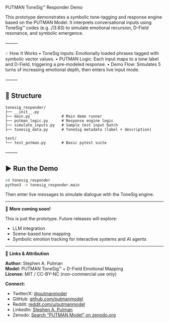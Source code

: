 PUTMAN ToneSig™ Responder Demo

This prototype demonstrates a symbolic tone-tagging and response engine based on the PUTMAN Model.
It interprets conversational inputs using ToneSig™ codes (e.g. ¡13.83) to simulate emotional recursion, D-Field resonance, and symbolic emergence.

⸻

💡 How It Works
	•	ToneSig Inputs: Emotionally loaded phrases tagged with symbolic vector values.
	•	PUTMAN Logic: Each input maps to a tone label and D-Field, triggering a pre-modeled response.
	•	Demo Flow: Simulates 5 turns of increasing emotional depth, then enters live input mode.

⸻

## 📁 Structure

```text
tonesig_responder/
├── __init__.py
├── main.py              # Main demo runner
├── putman_logic.py      # Response engine logic
├── simulate_inputs.py   # Sample test input batch
├── tonesig_data.py      # ToneSig metadata (label + description)

test/
└── test_putman.py       # Basic pytest suite
```
⸻
## ▶️ Run the Demo

```bash
cd tonesig_responder
python3 -m tonesig_responder.main
```

Then enter live messages to simulate dialogue with the ToneSig engine.

---

🔧 **More coming soon!**

This is just the prototype. Future releases will explore:
- LLM integration
- Scene-based tone mapping
- Symbolic emotion tracking for interactive systems and AI agents

---

📡 **Links & Attribution**

**Author:** Stephen A. Putman  
**Model:** PUTMAN ToneSig™ + D-Field Emotional Mapping  
**License:** MIT / CC-BY-NC (non-commercial use only)

**Connect:**
- Twitter/X: [@putmanmodel](https://x.com/putmanmodel)
- GitHub: [github.com/putmanmodel](https://github.com/putmanmodel)
- Reddit: [reddit.com/u/putmanmodel](https://reddit.com/u/putmanmodel)
- LinkedIn: [Stephen A. Putman](https://www.linkedin.com/in/stephen-a-putman-0ba70a36b/)
- Zenodo: [Search “PUTMAN Model” on zenodo.org](https://zenodo.org/search?page=1&size=20&q=PUTMAN%20Model)
